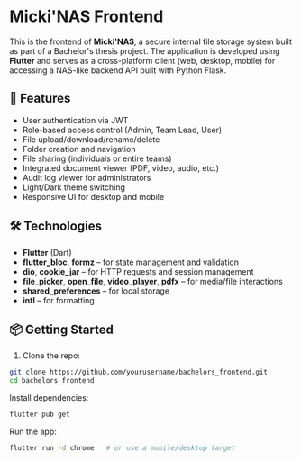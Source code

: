 # Micki'NAS Frontend

This is the frontend of **Micki'NAS**, a secure internal file storage system built as part of a Bachelor's thesis project. The application is developed using **Flutter** and serves as a cross-platform client (web, desktop, mobile) for accessing a NAS-like backend API built with Python Flask.

## 🚀 Features

- User authentication via JWT
- Role-based access control (Admin, Team Lead, User)
- File upload/download/rename/delete
- Folder creation and navigation
- File sharing (individuals or entire teams)
- Integrated document viewer (PDF, video, audio, etc.)
- Audit log viewer for administrators
- Light/Dark theme switching
- Responsive UI for desktop and mobile

## 🛠 Technologies

- **Flutter** (Dart)
- **flutter_bloc**, **formz** – for state management and validation
- **dio**, **cookie_jar** – for HTTP requests and session management
- **file_picker**, **open_file**, **video_player**, **pdfx** – for media/file interactions
- **shared_preferences** – for local storage
- **intl** – for formatting

## 📦 Getting Started

1. Clone the repo:

```bash
git clone https://github.com/yourusername/bachelors_frontend.git
cd bachelors_frontend
```

Install dependencies:
```bash
flutter pub get
```
Run the app:
```bash
flutter run -d chrome   # or use a mobile/desktop target
```
